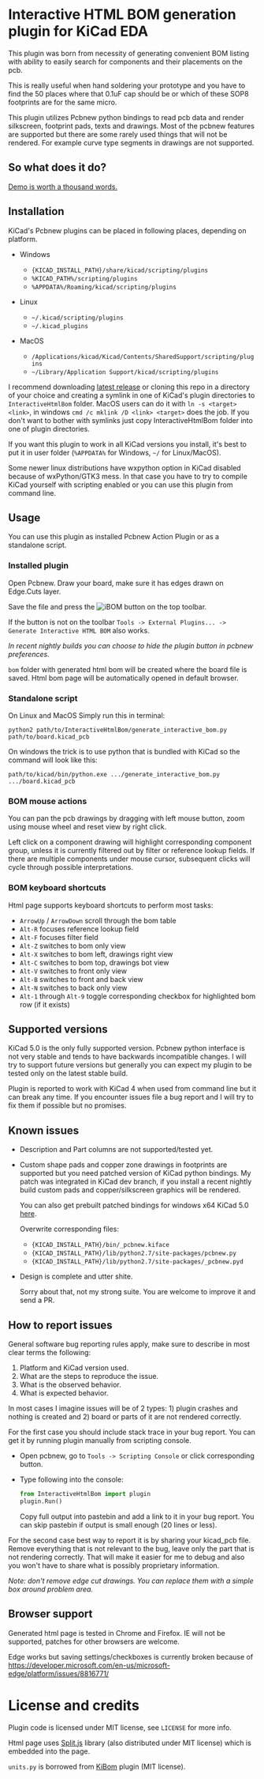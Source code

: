 # Interactive HTML BOM generation plugin for KiCad EDA

This plugin was born from necessity of generating convenient BOM listing
with ability to easily search for components and their placements on the
pcb.

This is really useful when hand soldering your prototype and you have
to find the 50 places where that 0.1uF cap should be or which of these
SOP8 footprints are for the same micro.

This plugin utilizes Pcbnew python bindings to read pcb data and
render silkscreen, footprint pads, texts and drawings. Most of the pcbnew
features are supported but there are some rarely used things that will not
be rendered. For example curve type segments in drawings are not supported.

## So what does it do?

[Demo is worth a thousand words.](https://openscopeproject.org/InteractiveHtmlBomDemo/)

## Installation

KiCad's Pcbnew plugins can be placed in following places, depending on
platform.

-   Windows
    -   `{KICAD_INSTALL_PATH}/share/kicad/scripting/plugins`
    -   `%KICAD_PATH%/scripting/plugins`
    -   `%APPDATA%/Roaming/kicad/scripting/plugins`

-   Linux
    -   `~/.kicad/scripting/plugins`
    -   `~/.kicad_plugins`

-   MacOS
    -   `/Applications/kicad/Kicad/Contents/SharedSupport/scripting/plugins`
    -   `~/Library/Application Support/kicad/scripting/plugins`

I recommend downloading
[latest release](http://github.com/openscopeproject/InteractiveHtmlBom/releases)
or cloning this repo in a directory of your choice and creating a symlink in
one of KiCad's plugin directories to `InteractiveHtmlBom` folder. MacOS users
can do it with `ln -s <target> <link>`, in windows
`cmd /c mklink /D <link> <target>` does the job. If you don't want to bother
with symlinks just copy InteractiveHtmlBom folder into one of plugin
directories.

If you want this plugin to work in all KiCad versions you install, it's
best to put it in user folder (`%APPDATA%` for Windows, `~/` for Linux/MacOS).

Some newer linux distributions have wxpython option in KiCad disabled because of
wxPython/GTK3 mess. In that case you have to try to compile KiCad yourself with
scripting enabled or you can use this plugin from command line.

## Usage

You can use this plugin as installed Pcbnew Action Plugin or as a standalone
script.

### Installed plugin

Open Pcbnew. Draw your board, make sure it has edges drawn on Edge.Cuts layer.

Save the file and press the
![iBOM](https://raw.githubusercontent.com/openscopeproject/InteractiveHtmlBom/master/InteractiveHtmlBom/icon.png)
button on the top toolbar.

If the button is not on the toolbar
`Tools -> External Plugins... -> Generate Interactive HTML BOM` also works.

_In recent nightly builds you can choose to hide the plugin button in
pcbnew preferences._

`bom` folder with generated html bom will be created where the board
file is saved. Html bom page will be automatically opened in default
browser.

### Standalone script

On Linux and MacOS Simply run this in terminal:

```shell
python2 path/to/InteractiveHtmlBom/generate_interactive_bom.py path/to/board.kicad_pcb
```

On windows the trick is to use python that is bundled with KiCad so the command
will look like this:

```shell
path/to/kicad/bin/python.exe .../generate_interactive_bom.py .../board.kicad_pcb
```

### BOM mouse actions

You can pan the pcb drawings by dragging with left mouse button, zoom using
mouse wheel and reset view by right click.

Left click on a component drawing will highlight corresponding component group,
unless it is currently filtered out by filter or reference lookup fields.
If there are multiple components under mouse cursor, subsequent clicks
will cycle through possible interpretations.

### BOM keyboard shortcuts

Html page supports keyboard shortcuts to perform most tasks:

*  `ArrowUp` / `ArrowDown` scroll through the bom table
*  `Alt-R` focuses reference lookup field
*  `Alt-F` focuses filter field
*  `Alt-Z` switches to bom only view
*  `Alt-X` switches to bom left, drawings right view
*  `Alt-C` switches to bom top, drawings bot view
*  `Alt-V` switches to front only view
*  `Alt-B` switches to front and back view
*  `Alt-N` switches to back only view
*  `Alt-1` through `Alt-9` toggle corresponding checkbox for highlighted bom row
   (if it exists)


## Supported versions

KiCad 5.0 is the only fully supported version. Pcbnew python interface is not very
stable and tends to have backwards incompatible changes. I will try to support
future versions but generally you can expect my plugin to be tested only on
the latest stable build.

Plugin is reported to work with KiCad 4 when used from command line but it can
break any time. If you encounter issues file a bug report and I will try to fix
them if possible but no promises.

## Known issues

-   Description and Part columns are not supported/tested yet.
-   Custom shape pads and copper zone drawings in footprints are supported but
    you need patched version of KiCad python bindings.
    My patch was integrated in KiCad dev branch, if you install a recent nightly
    build custom pads and copper/silkscreen graphics will be rendered.

    You can also get prebuilt patched bindings for windows x64 KiCad 5.0
    [here](http://github.com/openscopeproject/InteractiveHtmlBom/releases).

    Overwrite corresponding files:

    -   `{KICAD_INSTALL_PATH}/bin/_pcbnew.kiface`
    -   `{KICAD_INSTALL_PATH}/lib/python2.7/site-packages/pcbnew.py`
    -   `{KICAD_INSTALL_PATH}/lib/python2.7/site-packages/_pcbnew.pyd`


-   Design is complete and utter shite.

    Sorry about that, not my strong suite. You are welcome to improve it and
    send a PR.

## How to report issues

General software bug reporting rules apply, make sure to describe in most
clear terms the following:

1.  Platform and KiCad version used.
2.  What are the steps to reproduce the issue.
3.  What is the observed behavior.
4.  What is expected behavior.

In most cases I imagine issues will be of 2 types: 1) plugin crashes and nothing
is created and 2) board or parts of it are not rendered correctly.

For the first case you should include stack trace in your bug report. You can
get it by running plugin manually from scripting console.

-   Open pcbnew, go to `Tools -> Scripting Console` or click corresponding
    button.
-   Type following into the console:

    ```python
    from InteractiveHtmlBom import plugin
    plugin.Run()
    ```

    Copy full output into pastebin and add a link to it in your bug report.
    You can skip pastebin if output is small enough (20 lines or less).

For the second case best way to report it is by sharing your kicad_pcb file.
Remove everything that is not relevant to the bug, leave only the part that
is not rendering correctly. That will make it easier for me to debug and
also you won't have to share what is possibly proprietary information.

_Note: don't remove edge cut drawings. You can replace them with a simple box around
problem area._

## Browser support

Generated html page is tested in Chrome and Firefox. IE will not be
supported, patches for other browsers are welcome.

Edge works but saving settings/checkboxes is currently broken because of
https://developer.microsoft.com/en-us/microsoft-edge/platform/issues/8816771/

# License and credits

Plugin code is licensed under MIT license, see `LICENSE` for more info.

Html page uses [Split.js](https://github.com/nathancahill/Split.js) library
(also distributed under MIT license) which is embedded into the page.

`units.py` is borrowed from [KiBom](https://github.com/SchrodingersGat/KiBoM)
plugin (MIT license).
